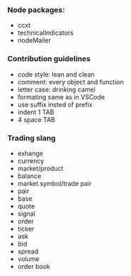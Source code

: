 
### Node packages:
- ccxt
- technicalIndicators  
- nodeMailer

### Contribution guidelines ###

- code style: lean and clean
- comment: every object and function
- letter case: drinking camel
- formating same as in VSCode
- use suffix insted of prefix
- indent 1 TAB
- 4 space TAB

### Trading slang

- exhange
- currency
- market/product
- balance
- market symbol/trade pair
- pair
- base
- quote
- signal
- order
- ticker
- ask
- bid
- spread
- volume
- order book
